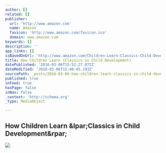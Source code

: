 ```yaml
---
author: []
related: []
publisher:
  url: 'http://www.amazon.com'
  name: Amazon
  favicon: 'http://www.amazon.com/favicon.ico'
  domain: www.amazon.com
keywords: []
description: ''
app_links: []
isBasedOnUrl: 'http://www.amazon.com/Children-Learn-Classics-Child-Development/dp/0201484048'
title: How Children Learn (Classics in Child Development)
datePublished: '2016-03-06T15:52:27.072Z'
dateModified: '2016-03-06T15:48:45.193Z'
sourcePath: _posts/2016-03-06-how-children-learn-classics-in-child-development.md
published: true
inFeed: true
hasPage: false
inNav: false
_context: 'http://schema.org'
_type: MediaObject

---
```

<article style=""><h1>How Children Learn &amp;lpar;Classics in Child Development&amp;rpar;</h1><img src="http://ecx.images-amazon.com/images/I/41Yo2pZtiKL.jpg" /></article>